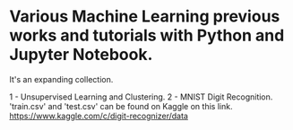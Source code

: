 # Various Machine Learning previous works and tutorials with Python and Jupyter Notebook.
It's an expanding collection.

1 - Unsupervised Learning and Clustering. 
2 - MNIST Digit Recognition. 'train.csv' and 'test.csv' can be found on Kaggle on this link. 
https://www.kaggle.com/c/digit-recognizer/data
